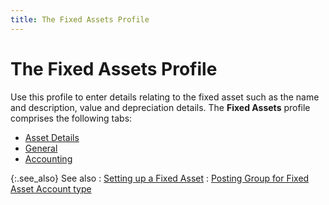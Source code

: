 ```yaml
---
title: The Fixed Assets Profile
---
```


# The Fixed Assets Profile


Use this profile to enter details relating to the fixed asset such as  the name and description, value and depreciation details. The **Fixed 
 Assets** profile comprises the following tabs:

- [Asset  Details]({{site.acc_baseurl}}/fixed-assets/setting-up-a-fixed-asset/fixed_assets_profile_asset_details.html)
- [General]({{site.acc_baseurl}}/fixed-assets/setting-up-a-fixed-asset/fixed_asset_profile_general.html)
- [Accounting]({{site.acc_baseurl}}/fixed-assets/setting-up-a-fixed-asset/fixed_assets_profile_accounting.html)



{:.see_also}
See also
: [Setting up  a Fixed Asset]({{site.acc_baseurl}}/fixed-assets/setting-up-a-fixed-asset/setting_up_a_fixed_asset.html)
: [Posting  Group for Fixed Asset Account type]({{site.acc_baseurl}}/misc/posting_group_for_fixed_asset_account_type.html)
